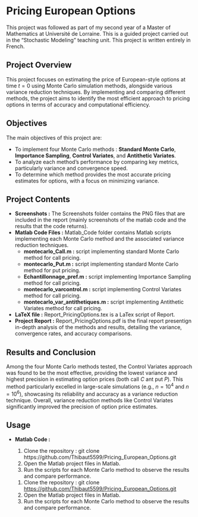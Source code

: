 # Pricing European Options

This project was followed as part of my second year of a Master of Mathematics at Université de Lorraine. This is a guided project carried out in the “Stochastic Modeling” teaching unit. This project is written entirely in French.

## Project Overview
This project focuses on estimating the price of European-style options at time $t=0$ using Monte Carlo simulation methods, alongside various variance reduction techniques. By implementing and comparing different methods, the project aims to identify the most efficient approach to pricing options in terms of accuracy and computational efficiency.

## Objectives
The main objectives of this project are:
- To implement four Monte Carlo methods : **Standard Monte Carlo**, **Importance Sampling**, **Control Variates**, and **Antithetic Variates**.
- To analyze each method’s performance by comparing key metrics, particularly variance and convergence speed.
- To determine which method provides the most accurate pricing estimates for options, with a focus on minimizing variance.

## Project Contents 
- **Screenshots :** The Screenshots folder contains the PNG files that are included in the report (mainly screenshots of the matlab code and the results that the code returns).
- **Matlab Code Files :** Matlab_Code folder contains Matlab scripts implementing each Monte Carlo method and the associated variance reduction techniques.
  - **montecarlo_Call.m :** script implementing standard Monte Carlo method for call pricing.
  - **montecarlo_Put.m :** script implementing standard Monte Carlo method for put pricing.
  - **Echantillonnage_pref.m :** script implementing Importance Sampling method for call pricing.
  - **montecarlo_varcontrol.m :** script implementing Control Variates method for call pricing.
  - **montecarlo_var_antithetiques.m :** script implementing Antithetic Variates method for call pricing.
- **LaTeX file :** Report_PricingOptions.tex is a LaTex script of Report.
- **Project Report :** Report_PricingOptions.pdf is the final report presentign in-depth analysis of the methods and results, detailing the variance, convergence rates, and accuracy comparisons.

## Results and Conclusion 
Among the four Monte Carlo methods tested, the Control Variates approach was found to be the most effective, providing the lowest variance and highest precision in estimating option prices (both call $C$ ant put $P$). This method particularly excelled in large-scale simulations (e.g., $n=10^4$ and $n=10^6$), showcasing its reliability and accuracy as a variance reduction technique. Overall, variance reduction methods like Control Variates significantly improved the precision of option price estimates.

## Usage
- **Matlab Code :**
  <ol>
     <li>Clone the repository :
     git clone https://github.com/Thibaut5599/Pricing_European_Options.git</li>
     <li>Open the Matlab project files in Matlab.</li>
     <li>Run the scripts for each Monte Carlo method to observe the results and compare performance.</li>
  </ol>


  1. Clone the repository :
     git clone https://github.com/Thibaut5599/Pricing_European_Options.git
  2. Open the Matlab project files in Matlab.
  3. Run the scripts for each Monte Carlo method to observe the results and compare performance.
